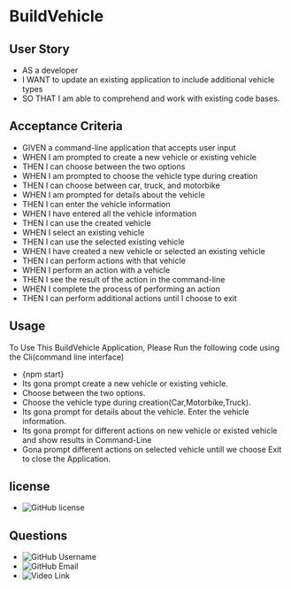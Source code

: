 # BuildVehicle
## User Story
- AS a developer
- I WANT to update an existing application to include additional vehicle types
- SO THAT I am able to comprehend and work with existing code bases.
## Acceptance Criteria
- GIVEN a command-line application that accepts user input
- WHEN I am prompted to create a new vehicle or existing vehicle
- THEN I can choose between the two options
- WHEN I am prompted to choose the vehicle type during creation
- THEN I can choose between car, truck, and motorbike
- WHEN I am prompted for details about the vehicle
- THEN I can enter the vehicle information
- WHEN I have entered all the vehicle information
- THEN I can use the created vehicle
- WHEN I select an existing vehicle
- THEN I can use the selected existing vehicle
- WHEN I have created a new vehicle or selected an existing vehicle
- THEN I can perform actions with that vehicle
- WHEN I perform an action with a vehicle
- THEN I see the result of the action in the command-line
- WHEN I complete the process of performing an action
- THEN I can perform additional actions until I choose to exit
## Usage
To Use This BuildVehicle Application, Please Run the following code using the Cli(command line interface)
- {npm start}
- Its gona prompt create a new vehicle or existing vehicle.
- Choose between the two options.
- Choose the vehicle type during creation(Car,Motorbike,Truck).
- Its gona prompt for details about the vehicle. Enter the vehicle information.
- Its gona prompt for different actions on new vehicle or existed vehicle and show results in Command-Line
- Gona prompt different actions on selected vehicle untill we choose Exit to close the Application.
## license 
- ![GitHub license](https://img.shields.io/badge/license-MIT-blue.svg)
## Questions 
- ![GitHub Username](https://img.shields.io/badge/GitHub_Username_:-@Jaggz-green)
- ![GitHub Email](https://img.shields.io/badge/Email_:-js.dohil@gmail.com-yellow)
- ![Video Link](https://img.shields.io/badge/video_link_:-8A2BE2) 

